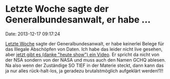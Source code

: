 Letzte Woche sagte der Generalbundesanwalt, er habe \...
========================================================

Date: 2013-12-17 09:17:24

[Letzte Woche](http://blog.fefe.de/?ts=ac560b6d) sagte der
Generalbundesanwalt, er habe keinerlei Belege für das Illegale
Abschöpfen von Daten. Ich habe das leider nicht live gesehen, aber
[jetzt gibt es (danke \"heute show\") ein
Video](http://www.youtube.com/watch?v=vySPJKiSzPQ). Er spricht da nicht
von der NSA sondern von der NASA und muss auch den Namen GCHQ ablesen.
Na also wenn der Zuständige SO TIEF in der Materie steckt, dann kann das
ja nur alles rück-halt-los, ja geradezu brutalstmöglich aufgeklärt
werden!1!!
